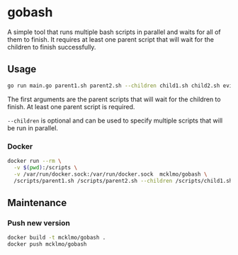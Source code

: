 # gobash

A simple tool that runs multiple bash scripts in parallel and waits for all of them to finish. It requires at least one parent script that will wait for the children to finish successfully.

## Usage

```bash
go run main.go parent1.sh parent2.sh --children child1.sh child2.sh evil_child.sh
```

The first arguments are the parent scripts that will wait for the children to finish. At least one parent script is required.

`--children` is optional and can be used to specify multiple scripts that will be run in parallel.

### Docker

```bash
docker run --rm \
  -v $(pwd):/scripts \
  -v /var/run/docker.sock:/var/run/docker.sock  mcklmo/gobash \
  /scripts/parent1.sh /scripts/parent2.sh --children /scripts/child1.sh /scripts/child2.sh
```

## Maintenance

### Push new version

```bash
docker build -t mcklmo/gobash .
docker push mcklmo/gobash
```
